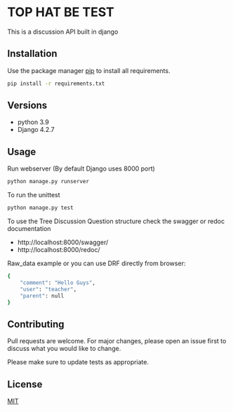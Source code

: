 # TOP HAT BE TEST

This is a discussion API built in django

## Installation

Use the package manager [pip](https://pip.pypa.io/en/stable/) to install all requirements.

```bash
pip install -r requirements.txt
```

## Versions

-   python 3.9
-   Django 4.2.7

## Usage

Run webserver (By default Django uses 8000 port)

```bash
python manage.py runserver
```
To run the unittest
```bash
python manage.py test
```

To use the Tree Discussion Question structure check the swagger or redoc documentation
- http://localhost:8000/swagger/
- http://localhost:8000/redoc/

Raw_data example or you can use DRF directly from browser:
```bash
{
    "comment": "Hello Guys",
    "user": "teacher",
    "parent": null
}
```

## Contributing

Pull requests are welcome. For major changes, please open an issue first
to discuss what you would like to change.

Please make sure to update tests as appropriate.

## License

[MIT](https://choosealicense.com/licenses/mit/)